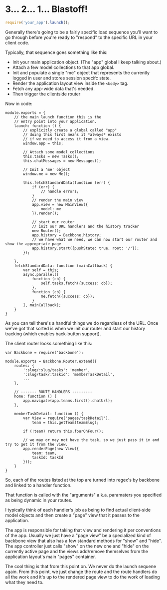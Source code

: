 # 3... 2... 1... Blastoff!

```javascript
require('your_app').launch();
```

Generally there's going to be a fairly specific load sequence you'll want to go through before you're ready to "respond" to the specific URL in your client code. 

Typically, that sequence goes something like this:

- Init your main application object. (The "app" global I keep talking about.)
- Attach a few model collections to that app global.
- Init and populate a single "me" object that represents the currently logged in user and stores session specifc state.
- Render the application layout view inside the `<body>` tag.
- Fetch any app-wide data that's needed.
- Then trigger the clientside router


Now in code:

    module.exports = {
        // the main launch function this is the 
        // entry point into your application.
        launch: function () {
            // explicitly create a global called "app"
            // doing this first means it *always* exists
            // if we need to access it from a view.
            window.app = this;

            // Attach some model collections
            this.tasks = new Tasks();
            this.chatMessages = new Messages();

            // Init a 'me' object
            window.me = new Me();

            this.fetchStandardData(function (err) {
                if (err) {
                    // handle errors;
                }
                // render the main viev
                app.view = new MainView({
                    model: me
                }).render();

                // start our router
                // init our URL handlers and the history tracker
                new Router();
                app.history = Backbone.history;
                // we have what we need, we can now start our router and show the appropriate page
                app.history.start({pushState: true, root: '/'});
            });

        },
        fetchStandardData: function (mainCallback) {
            var self = this;
            async.parallel([
                function (cb) {
                    self.tasks.fetch({success: cb});
                },
                function (cb) {
                    me.fetch({success: cb});
                } 
            ], mainCallback);
        }
    }


As you can tell there's a handful things we do regardless of the URL. Once we've got that sorted is when we init our router and start our history tracking (which enables back-button support). 

The client router looks something like this:

    var Backbone = require('backbone');

    module.exports = Backbone.Router.extend({
        routes: {
            ':slug/:slug/tasks': 'member',
            ':slug/task/:taskid': 'memberTaskDetail',
            ...
        },

        // ------- ROUTE HANDLERS ---------
        home: function () {
            app.navigate(app.teams.first().chatUrl);
        },

        memberTaskDetail: function () {
            var View = require('pages/taskDetail'),
                team = this.getTeam(teamSlug);

            if (!team) return this.fourOhFour();

            // we may or may not have the task, so we just pass it in and try to get it from the view.
            app.renderPage(new View({
                team: team,
                taskId: taskId
            }));
        }
    }


So, each of the routes listed at the top are turned into regex's by backbone and linked to a handler function.

That function is called with the "arguments" a.k.a. paramaters you specified as being dynamic in your routes.

I typically think of each handler's job as being to find actual client-side model objects and then create a "page" view that it passes to the application.

The app is responsible for taking that view and rendering it per conventions of the app. Usually we just have a "page view" be a specialized kind of backbone view that also has a few standard methods for "show" and "hide". The app controller just calls "show" on the new one and "hide" on the currently active page and the views add/remove themselves from the application layout's main "pages" container.

The cool thing is that from this point on. We never do the launch sequene again. From this point, we just change the route and the route handlers do all the work and it's up to the rendered page view to do the work of loading what they need to.
